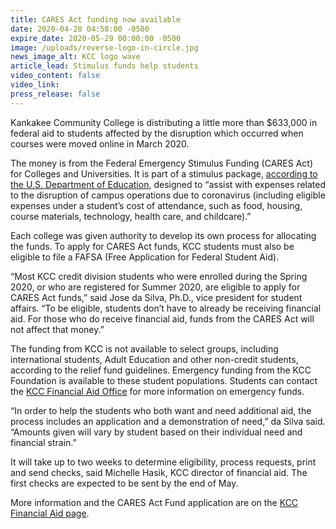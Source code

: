 ```yaml
---
title: CARES Act funding now available
date: 2020-04-28 04:58:00 -0500
expire_date: 2020-05-29 00:00:00 -0500
image: /uploads/reverse-logo-in-circle.jpg
news_image_alt: KCC logo wave
article_lead: Stimulus funds help students
video_content: false
video_link:
press_release: false
---
```

Kankakee Community College is distributing a little more than $633,000 in federal aid to students affected by the disruption which occurred when courses were moved online in March 2020.

The money is from the Federal Emergency Stimulus Funding (CARES Act) for Colleges and Universities. It is part of a stimulus package, [according to the U.S. Department of Education](https://www2.ed.gov/about/offices/list/ope/caresactgrantfundingcoverletterfinal.pdf), designed to “assist with expenses related to the disruption of campus operations due to coronavirus (including eligible expenses under a student’s cost of attendance, such as food, housing, course materials, technology, health care, and childcare).”

Each college was given authority to develop its own process for allocating the funds. To apply for CARES Act funds, KCC students must also be eligible to file a FAFSA (Free Application for Federal Student Aid).

“Most KCC credit division students who were enrolled during the Spring 2020, or who are registered for Summer 2020, are eligible to apply for CARES Act funds,” said Jose da Silva, Ph.D., vice president for student affairs. “To be eligible, students don’t have to already be receiving financial aid. For those who do receive financial aid, funds from the CARES Act will not affect that money.”

The funding from KCC is not available to select groups, including international students, Adult Education and other non-credit students, according to the relief fund guidelines. Emergency funding from the KCC Foundation is available to these student populations. Students can contact the [KCC Financial Aid Office](mailto:finaid@kcc.edu) for more information on emergency funds.

“In order to help the students who both want and need additional aid, the process includes an application and a demonstration of need,” da Silva said. “Amounts given will vary by student based on their individual need and financial strain.”

It will take up to two weeks to determine eligibility, process requests, print and send checks, said Michelle Hasik, KCC director of financial aid. The first checks are expected to be sent by the end of May.

More information and the CARES Act Fund application are on the [KCC Financial Aid page](https://www.kcc.edu/tuition-and-aid/#cares-act-information-and-reporting).
